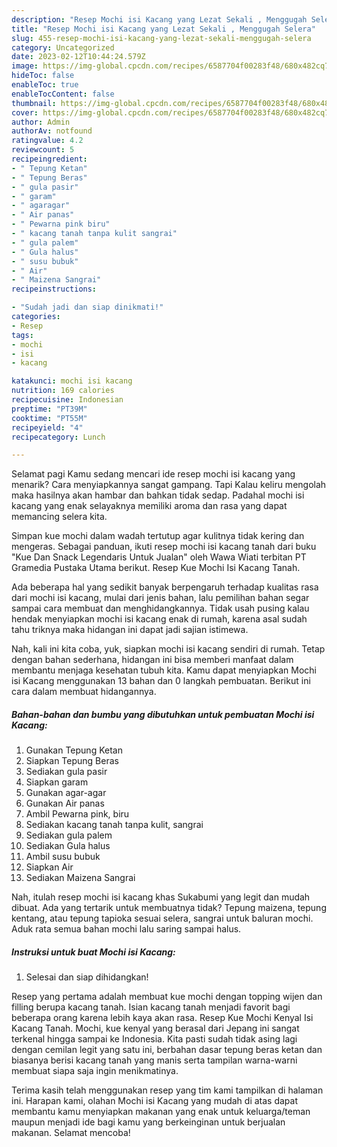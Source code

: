 ```yaml
---
description: "Resep Mochi isi Kacang yang Lezat Sekali , Menggugah Selera"
title: "Resep Mochi isi Kacang yang Lezat Sekali , Menggugah Selera"
slug: 455-resep-mochi-isi-kacang-yang-lezat-sekali-menggugah-selera
category: Uncategorized
date: 2023-02-12T10:44:24.579Z
image: https://img-global.cpcdn.com/recipes/6587704f00283f48/680x482cq70/mochi-isi-kacang-foto-resep-utama.jpg
hideToc: false
enableToc: true
enableTocContent: false
thumbnail: https://img-global.cpcdn.com/recipes/6587704f00283f48/680x482cq70/mochi-isi-kacang-foto-resep-utama.jpg
cover: https://img-global.cpcdn.com/recipes/6587704f00283f48/680x482cq70/mochi-isi-kacang-foto-resep-utama.jpg
author: Admin
authorAv: notfound
ratingvalue: 4.2
reviewcount: 5
recipeingredient:
- " Tepung Ketan"
- " Tepung Beras"
- " gula pasir"
- " garam"
- " agaragar"
- " Air panas"
- " Pewarna pink biru"
- " kacang tanah tanpa kulit sangrai"
- " gula palem"
- " Gula halus"
- " susu bubuk"
- " Air"
- " Maizena Sangrai"
recipeinstructions:

- "Sudah jadi dan siap dinikmati!"
categories:
- Resep
tags:
- mochi
- isi
- kacang

katakunci: mochi isi kacang 
nutrition: 169 calories
recipecuisine: Indonesian
preptime: "PT39M"
cooktime: "PT55M"
recipeyield: "4"
recipecategory: Lunch

---
```



Selamat pagi Kamu sedang mencari ide resep mochi isi kacang yang menarik? Cara menyiapkannya sangat gampang. Tapi Kalau keliru mengolah maka hasilnya akan hambar dan bahkan tidak sedap. Padahal mochi isi kacang yang enak selayaknya memiliki aroma dan rasa yang dapat memancing selera kita.


Simpan kue mochi dalam wadah tertutup agar kulitnya tidak kering dan mengeras. Sebagai panduan, ikuti resep mochi isi kacang tanah dari buku &#34;Kue Dan Snack Legendaris Untuk Jualan&#34; oleh Wawa Wiati terbitan PT Gramedia Pustaka Utama berikut. Resep Kue Mochi Isi Kacang Tanah.

Ada beberapa hal yang sedikit banyak berpengaruh terhadap kualitas rasa dari mochi isi kacang, mulai dari jenis bahan, lalu pemilihan bahan segar sampai cara membuat dan menghidangkannya. Tidak usah pusing kalau hendak menyiapkan mochi isi kacang enak di rumah, karena asal sudah tahu triknya maka hidangan ini dapat jadi sajian istimewa.


Nah, kali ini kita coba, yuk, siapkan mochi isi kacang sendiri di rumah. Tetap dengan bahan sederhana, hidangan ini bisa memberi manfaat dalam membantu menjaga kesehatan tubuh kita. Kamu dapat menyiapkan Mochi isi Kacang menggunakan 13 bahan dan 0 langkah pembuatan. Berikut ini cara dalam membuat hidangannya.

<!--inarticleads1-->

##### Bahan-bahan dan bumbu yang dibutuhkan untuk pembuatan Mochi isi Kacang:

1. Gunakan  Tepung Ketan
1. Siapkan  Tepung Beras
1. Sediakan  gula pasir
1. Siapkan  garam
1. Gunakan  agar-agar
1. Gunakan  Air panas
1. Ambil  Pewarna pink, biru
1. Sediakan  kacang tanah tanpa kulit, sangrai
1. Sediakan  gula palem
1. Sediakan  Gula halus
1. Ambil  susu bubuk
1. Siapkan  Air
1. Sediakan  Maizena Sangrai


Nah, itulah resep mochi isi kacang khas Sukabumi yang legit dan mudah dibuat. Ada yang tertarik untuk membuatnya tidak? Tepung maizena, tepung kentang, atau tepung tapioka sesuai selera, sangrai untuk baluran mochi. Aduk rata semua bahan mochi lalu saring sampai halus. 

<!--inarticleads2-->

##### Instruksi untuk buat Mochi isi Kacang:


1. Selesai dan siap dihidangkan!

Resep yang pertama adalah membuat kue mochi dengan topping wijen dan filling berupa kacang tanah. Isian kacang tanah menjadi favorit bagi beberapa orang karena lebih kaya akan rasa. Resep Kue Mochi Kenyal Isi Kacang Tanah. Mochi, kue kenyal yang berasal dari Jepang ini sangat terkenal hingga sampai ke Indonesia. Kita pasti sudah tidak asing lagi dengan cemilan legit yang satu ini, berbahan dasar tepung beras ketan dan biasanya berisi kacang tanah yang manis serta tampilan warna-warni membuat siapa saja ingin menikmatinya. 

Terima kasih telah menggunakan resep yang tim kami tampilkan di halaman ini. Harapan kami, olahan Mochi isi Kacang yang mudah di atas dapat membantu kamu menyiapkan makanan yang enak untuk keluarga/teman maupun menjadi ide bagi kamu yang berkeinginan untuk berjualan makanan. Selamat mencoba!
